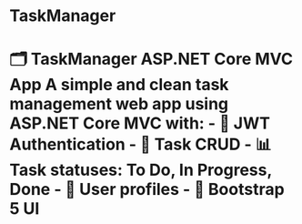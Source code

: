 # TaskManager
# 🗂️ TaskManager ASP.NET Core MVC App  A simple and clean task management web app using ASP.NET Core MVC with:  - 🔐 JWT Authentication - 📝 Task CRUD - 📊 Task statuses: To Do, In Progress, Done - 👥 User profiles - 🧼 Bootstrap 5 UI
